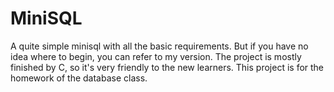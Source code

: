 # MiniSQL
A quite simple minisql with all the basic requirements. But if you have no idea where to begin, you can refer to my version. 
The project is mostly finished by C, so it's very friendly to the new learners.
This project is for the homework of the database class.
